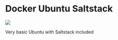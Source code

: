 # Docker Ubuntu Saltstack

[![](https://images.microbadger.com/badges/image/mhlavac/docker-ubuntu-saltstack.svg)](https://microbadger.com/images/mhlavac/docker-ubuntu-saltstack)

Very basic Ubuntu with Saltstack included

